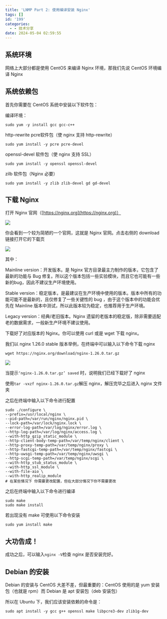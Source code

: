 ```yaml
---
title: 'LNMP Part 2: 使用编译安装 Nginx'
tags: []
id: '199'
categories:
  - - 技术分享
date: 2024-05-04 02:59:55
---
```


## 系统环境

网络上大部分都是使用 CentOS 来编译 Nginx 环境，那我们先说 CentOS 环境编译 Nginx

## 系统依赖包

首先你需要在 CentOS 系统中安装以下软件包：

编译环境：

```
sudo yum -y install gcc gcc-c++
```

http-rewrite pcre软件包（使 nginx 支持 http-rewrite）

```
sudo yum install -y pcre pcre-devel
```

openssl-devel 软件包（使 nginx 支持 SSL）

```
sudo yum install -y openssl openssl-devel
```

zilb 软件包（Nginx 必要）

```
sudo yum install -y zlib zlib-devel gd gd-devel
```

## 下载 Nginx

打开 Nginx 官网（[https://nginx.org](https://nginx.org)）

![](https://api.ymbit.cn/images/lnmp_install/nginx_website.png)

你会看到一个较为简陋的一个官网，这就是 Nginx 官网。点击右侧的 download 链接打开它的下载页

![](https://api.ymbit.cn/images/lnmp_install/nginx_website_download.png)

其中：

Mainline version：开发版本。是 Nginx 官方目录最主力制作的版本，它包含了最新的功能与 Bug 修复。所以这个版本包括一些实验模块，而且它也可能有一些新的bug，因此不建议生产环境使用。

Stable version：稳定版本，是最建议在生产环境中使用的版本。版本中所有的功能可能不是最新的，且仅修复了一些关键性的 bug ，由于这个版本中的功能会优先在 Mainline 版本中测试，所以此版本较为稳定，也推荐用于生产环境。

Legacy version：经典/老旧版本。Nginx 遗留的老版本的稳定版，除非需要适配老的数据需求，一般新生产环境不建议使用。

下载好了对应版本的 Nginx。你可以使用 curl 或是 wget 下载 nginx。

我们以 nginx 1.26.0 stable 版本举例，在终端中可以输入以下命令下载 nginx

```
wget https://nginx.org/download/nginx-1.26.0.tar.gz
```

![](https://api.ymbit.cn/images/lnmp_install/terminal_wget_nginx.png)

当提示`‘nginx-1.26.0.tar.gz’ saved` 时，说明我们已经下载好了 nginx

使用`tar -vxzf nginx-1.26.0.tar.gz`解压 nginx，解压完毕之后进入 nginx 文件夹

之后在终端中输入以下命令进行配置

```
sudo ./configure \
--prefix=/usr/local/nginx \
--pid-path=/var/run/nginx/nginx.pid \
--lock-path=/var/lock/nginx.lock \
--error-log-path=/var/log/nginx/error.log \
--http-log-path=/var/log/nginx/access.log \
--with-http_gzip_static_module \
--http-client-body-temp-path=/var/temp/nginx/client \
--http-proxy-temp-path=/var/temp/nginx/proxy \
--http-fastcgi-temp-path=/var/temp/nginx/fastcgi \
--http-uwsgi-temp-path=/var/temp/nginx/uwsgi \
--http-scgi-temp-path=/var/temp/nginx/scgi \
--with-http_stub_status_module \
--with-http_ssl_module \
--with-file-aio \
--with-http_realip_module
# 在某些情况下 你需要更改配置，但在大部分情况下你不需要更改
```

之后在终端中输入以下命令进行编译

```
sudo make
sudo make install
```

若出现没有 make 可使用以下命令安装

```
sudo yum install make
```

## 大功告成！

成功之后，可以输入`nginx -V`检查 nginx 是否安装完好。

## Debian 的安装

Debian 的安装与 CentOS 大差不差，但最重要的：CentOS 使用的是 yum 安装包（也就是 rpm）而 Debian 是 apt 安装包（deb 安装包）

所以在 Ubuntu 下，我们应该安装依赖的命令是：

```
sudo apt install -y gcc g++ openssl make libpcre3-dev zlib1g-dev
```